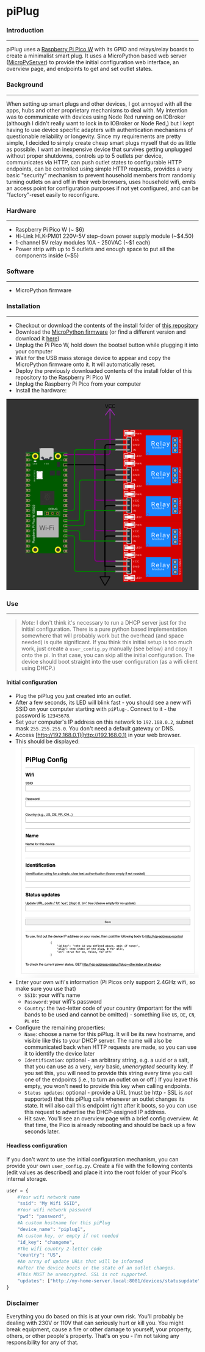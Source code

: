 # piPlug

### Introduction
---
piPlug uses a [Raspberry Pi Pico W](https://www.raspberrypi.com/products/raspberry-pi-pico/) with its GPIO and relays/relay boards to create a minimalist smart plug. It uses a MicroPython based web server ([MicroPyServer](https://github.com/troublegum/micropyserver/tree/master)) to provide the initial configuration web interface, an overview page, and endpoints to get and set outlet states.
### Background
---
When setting up smart plugs and other devices, I got annoyed with all the apps, hubs and other proprietary mechanisms to deal with. My intention was to communicate with devices using Node Red running on IOBroker (although I didn't really want to lock in to IOBroker or Node Red,) but I kept having to use device specific adapters with authentication mechanisms of questionable reliability or longevity. Since my requirements are pretty simple, I decided to simply create cheap smart plugs myself that do as little as possible.
I want an inexpensive device that survives getting unplugged without proper shutdowns, controls up to 5 outlets per device, communicates via HTTP, can push outlet states to configurable HTTP endpoints, can be controlled using simple HTTP requests, provides a very basic "security" mechanism to prevent household members from randomly turning outlets on and off in their web browsers, uses household wifi, emits an access point for configuration purposes if not yet configured, and can be "factory"-reset easily to reconfigure.    
### Hardware
---
* Raspberry Pi Pico W (~ $6)
* Hi-Link HLK-PM01 220V-5V step-down power supply module (~$4.50) 
* 1-channel 5V relay modules 10A - 250VAC (~$1 each)
* Power strip with up to 5 outlets and enough space to put all the components inside (~$5)
### Software
---
* MicroPython firmware
### Installation
---
* Checkout or download the contents of the install folder of [this repository](https://github.com/christianstrauch/piPlug)
* Download the [MicroPython firmware](https://micropython.org/resources/firmware/RPI_PICO_W-20240105-v1.22.1.uf2) (or find a different version and download it [here](https://micropython.org/download/RPI_PICO_W/))
* Unplug the Pi Pico W, hold down the bootsel button while plugging it into your computer
* Wait for the USB mass storage device to appear and copy the MicroPython firmware onto it. It will automatically reset.
* Deploy the previously downloaded contents of the install folder of this repository to the Raspberry Pi Pico W
* Unplug the Raspberry Pi Pico from your computer
* Install the hardware:

![Hardware](/hardware.png)
### Use
---
>*Note:* I don't think it's necessary to run a DHCP server just for the initial configuration. There is a pure python based implementation somewhere that will probably work but the overhead (and space needed) is quite significant. If you think this initial setup is too much work, just create a `user_config.py` manually (see below) and copy it onto the pi. In that case, you can skip all the initial configuration. The device should boot straight into the user configuration (as a wifi client using DHCP.) 

#### Initial configuration
* Plug the piPlug you just created into an outlet. 
* After a few seconds, its LED will blink fast - you should see a new wifi SSID on your computer starting with `piPlug-`. Connect to it - the password is `12345678`.
* Set your computer's IP address on this network to `192.168.0.2`, subnet mask `255.255.255.0`. You don't need a default gateway or DNS. 
* Access [http://192.168.0.1](http://192.168.0.1) in your web browser.
* This should be displayed: ![Initial configuration web page](/initial_config_screenshot.png)
* Enter your own wifi's information (Pi Picos only support 2.4GHz wifi, so make sure you use that)
	* `SSID`: your wifi's name
	* `Password`: your wifi's password
	* `Country`: the two-letter code of your country (important for the wifi bands to be used and cannot be omitted) - something like `US`, `DE`, `CN`, `PL` etc
* Configure the remaining properties:
	* `Name`: choose a name for this piPlug. It will be its new hostname, and visible like this to your DHCP server. The name will also be communicated back when HTTP requests are made, so you can use it to identify the device later
	* `Identification`: optional - an arbitrary string, e.g. a uuid or a salt, that you can use as a very, *very* basic, *unencrypted* security key. If you set this, you will need to provide this string every time you call one of the endpoints (i.e., to turn an outlet on or off.) If you leave this empty, you won't need to provide this key when calling endpoints.  
	* `Status updates`: optional - provide a URL (must be http - SSL is *not* supported) that this piPlug calls whenever an outlet changes its state. It will also call this endpoint right after it boots, so you can use this request to advertise the DHCP-assigned IP address.  
	* Hit save. You'll see an overview page with a brief config overview. At that time, the Pico is already rebooting and should be back up a few seconds later.  

#### Headless configuration
If you don't want to use the initial configuration mechanism, you can provide your own `user_config.py`. Create a file with the following contents (edit values as described) and place it into the root folder of your Pico's internal storage.
```python
user = {
	#Your wifi network name
	"ssid": "My Wifi SSID",
	#Your wifi network password
	"pwd": "password",
	#A custom hostname for this piPlug
	"device_name": "piplug1",
	#A custom key, or empty if not needed
	"id_key": "changeme",
	#The wifi country 2-letter code
	"country": "US",
	#An array of update URLs that will be informed 
	#after the device boots or the state of an outlet changes.
	#This MUST be unencrypted. SSL is not supported.
	"updates": ["http://my-home-server.local:8081/devices/statusupdate"]
}
```

### Disclaimer
Everything you do based on this is at your own risk. You'll probably be dealing with 230V or 110V that can seriously hurt or kill you. You might break equipment, cause a fire or other damage to yourself, your property, others, or other people's property. That's on you - I'm not taking any responsibility for any of that.
